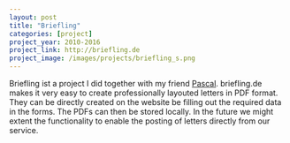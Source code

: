```yaml
---
layout: post
title: "Briefling"
categories: [project]
project_year: 2010-2016
project_link: http://briefling.de
project_image: /images/projects/briefling_s.png
---
```


Briefling ist a project I did together with my friend [Pascal](http://pixelmove.de). briefling.de makes it very easy to create professionally layouted letters in PDF format. They can be directly created on the website be filling out the required data in the forms. The PDFs can then be stored locally. In the future we might extent the functionality to enable the posting of letters directly from our service.
